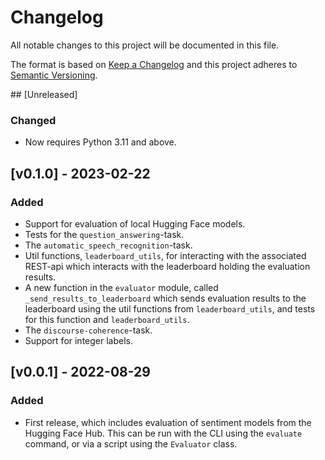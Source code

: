 # Changelog

All notable changes to this project will be documented in this file.

The format is based on [Keep a Changelog](http://keepachangelog.com/en/1.0.0/) and this
project adheres to [Semantic Versioning](http://semver.org/spec/v2.0.0.html).


## [Unreleased]
### Changed
- Now requires Python 3.11 and above.


## [v0.1.0] - 2023-02-22
### Added
- Support for evaluation of local Hugging Face models.
- Tests for the `question_answering`-task.
- The `automatic_speech_recognition`-task.
- Util functions, `leaderboard_utils`, for interacting with the associated REST-api which interacts with the leaderboard holding the evaluation results.
- A new function in the `evaluator` module, called `_send_results_to_leaderboard` which sends evaluation results to the leaderboard using the util functions from `leaderboard_utils`, and tests for this function and `leaderboard_utils`.
- The `discourse-coherence`-task.
- Support for integer labels.

## [v0.0.1] - 2022-08-29
### Added
- First release, which includes evaluation of sentiment models from the Hugging Face
  Hub. This can be run with the CLI using the `evaluate` command, or via a script using
  the `Evaluator` class.
